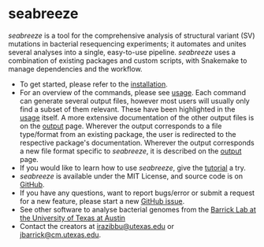 # seabreeze
_seabreeze_ is a tool for the comprehensive analysis of structural variant (SV) mutations in bacterial resequencing experiments; it automates and unites several analyses into a single, easy-to-use pipeline. _seabreeze_ uses a combination of existing packages and custom scripts, with Snakemake to manage dependencies and the workflow.

- To get started, please refer to the [installation](installation.md).
- For an overview of the commands, please see [usage](usage.md). Each command can generate several output files, however most users will usually only find a subset of them relevant. These have been highlighted in the [usage](usage.md) itself. A more extensive documentation of the other output files is on the [output](output.md) page. Wherever the output corresponds to a file type/format from an existing package, the user is redirected to the respective package's documentation. Wherever the output corresponds a new file format specific to _seabreeze_, it is described on the [output](output.md) page.
- If you would like to learn how to use _seabreeze_, give the [tutorial](tutorial.md) a try.
- _seabreeze_ is available under the MIT License, and source code is on [GitHub](https://github.com/barricklab/seabreeze).
- If you have any questions, want to report bugs/error or submit a request for a new feature, please start a new [GitHub issue](https://github.com/barricklab/seabreeze/issues). 
- See other software to analyse bacterial genomes from the [Barrick Lab at the University of Texas at Austin](https://barricklab.org/twiki/bin/view/Lab/SoftwareList. )
- Contact the creators at irazibbu@utexas.edu or jbarrick@cm.utexas.edu.

